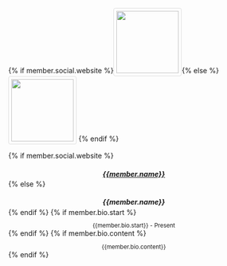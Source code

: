 <style>
.networks {
    text-align: center;
    margin-top: 0.5em;
}

.networks ul {
    display: inline-flex; 
    flex-direction: row; 
    flex-wrap: wrap; 
    justify-content: center; 
    list-style: none; 
    padding: 0; 
    margin: 0;
}

.networks li {
    margin-right: 10px;
}

.team-role {
    text-align: center;
    margin-top: 0.5em;
}

.avatar img {
    width: 125px;
    height: 125px;
    object-fit: cover;
    border: 1px solid #ddd; /* Gray border */
    border-radius: 4px;  /* Rounded border */
    padding: 5px; /* Some padding */
}


/* Add a hover effect (blue shadow) */
img:hover {
  box-shadow: 0 0 2px 1px rgba(0, 140, 186, 0.5);
}


p {
    display: block;
}
h5 
,h6 {
    margin-bottom: 0.2rem;
}

</style>

<div class="col-sm-6 col-md-4 col-lg-3 col-xl-3 mt-4 mb-3">
<div class="avatar">
<p>
{% if member.social.website %}<a href="{{ member.social.website }}"><img src="{{ site.baseurl }}/assets/images/{% if member.photo %}{{ member.photo }}{% else %}Michigan_State_University_seal.svg.png{% endif %}" class="img-thumbnail rounded-circle d-block m-auto"></a>{% else %} <img src="{{ site.baseurl }}/assets/images/{% if member.photo %}{{ member.photo }}{% else %}Michigan_State_University_seal.svg.png{% endif %}" class="rounded-circle d-block m-auto"> {% endif %}
</p>
</div>

{% if member.social.website %}<h5 class="font-weight-bold" style="text-align: center"><a href="{{ member.social.website }}">{{member.name}}</a></h5> {% else %} <h5 class="font-weight-bold" style="text-align: center">{{member.name}}</h5> {% endif %}
{% if member.bio.start %}<p style="font-size: 0.825em; text-align: center; margin-bottom: 0rem;">{{member.bio.start}} - Present</p>{% endif %}
{% if member.bio.content %}<p style="font-size: 0.825em; text-align: center; margin-bottom: 0rem;">{{member.bio.content}}</p>{% endif %}

<!-- <div class="networks">
<ul>
{% if member.social.email %}<li><a href="mailto:{{ member.social.email }}" target="_blank"><i class="fa fa-envelope-square fa-2x"></i></a></li>{% endif %}
{% if member.social.github %}<li><a href="{{ member.social.github }}" target="_blank"><i class="fa fa-github-square fa-2x"></i></a></li>{% endif %}
{% if member.social.linkedin %}<li><a href="{{ member.social.linkedin }}" target="_blank"><i class="fa fa-linkedin-square fa-2x"></i></a></li>{% endif %}
{% if member.social.scholar %}<li><a href="{{ member.social.scholar }}" target="_blank"><i class="ai ai-google-scholar-square ai-2x"></i></a></li>{% endif %}
{% if member.social.researchgate %}<li><a href="{{ member.social.researchgate }}" target="_blank"><i class="ai ai-researchgate-square ai-2x"></i></a></li> {% endif %}
{% if member.social.twitter %}<li><a href="{{ member.social.twitter }}" target="_blank"><i class="fa fa-twitter-square fa-2x"></i></a></li> {% endif %}
{% if member.social.website %}<li><a href="{{ member.social.website }}" target="_blank"><i class="fa fa-globe fa-2x"></i></a></li>{% endif %}
</ul>
</div> -->
</div>